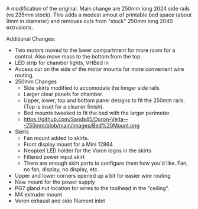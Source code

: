 A modification of the original. Main change are 250mm long 2024 side rails (vs 235mm stock).
This adds a modest amout of printable bed space (about 9mm in diameter) and removes cuts from "stock" 250mm long 2040 extrusions.

Additional Changes:
* Two motors moved to the lower compartment for more room for a control. Also move mass to the bottom from the top.
* LED strip for chamber lights, VHBed in
* Access cut on the side of the motor mounts for more convenient wire routing.
* 250mm Changes
  * Side skirts modified to accomodate the longer side rails
  * Larger clear panels for chamber.
  * Upper, lower, top and bottom panel designs to fit the 250mm rails. (Top is inset for a cleaner finish).
  * Bed mounts tweeked to fit the bed with the larger perimeter.
  * https://github.com/Sands45/Doron-Velta---250mm/blob/main/images/Bed%20Mount.png
* Skirts
  * Fan mount added to skirts.
  * Front display mount for a Mini 12864
  * Neopixel LED holder for the Voron logos in the skirts
  * Filtered power input skirt
  * There are enough skirt parts to configure them how you'd like. Fan, no fan, display, no display, etc.
* Upper and lower corners opened up a bit for easier wire routing
* New mount for the power supply
* PG7 gland nut location for wires to the toolhead in the "ceiling".
* M4 extruder mount
* Voron exhaust and side filament inlet

